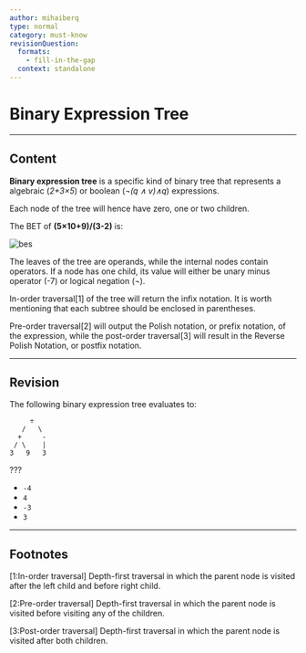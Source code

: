 ```yaml
---
author: mihaiberq
type: normal
category: must-know
revisionQuestion:
  formats:
    - fill-in-the-gap
  context: standalone
---
```


# Binary Expression Tree


---

## Content

**Binary expression tree** is a specific kind of binary tree that represents a algebraic (*2+3×5*) or boolean (*¬(q ∧ v)∧q*) expressions.

Each node of the tree will hence have zero, one or two children.

The BET of **(5×10+9)/(3-2)** is:

![bes](https://img.enkipro.com/26087fd410881f2a8fd2235b3a8f16f5.png)

The leaves of the tree are operands, while the internal nodes contain operators. If a node has one child, its value will either be unary minus operator (-7) or logical negation (¬).

In-order traversal[1] of the tree will return the infix notation. It is worth mentioning that each subtree should be enclosed in parentheses.

Pre-order traversal[2] will output the Polish notation, or prefix notation, of the expression, while the post-order traversal[3] will result in the Reverse Polish Notation, or postfix notation.


---

## Revision

The following binary expression tree evaluates to:

```plain-text
     ÷
   /   \
  +     -
 / \    |
3   9   3
```

???

- `-4`
- `4`
- `-3`
- `3`


---

## Footnotes

[1:In-order traversal]
Depth-first traversal in which the parent node is visited after the left child and before right child.

[2:Pre-order traversal]
Depth-first traversal in which the parent node is visited before visiting any of the children.

[3:Post-order traversal]
Depth-first traversal in which the parent node is visited after both children.
